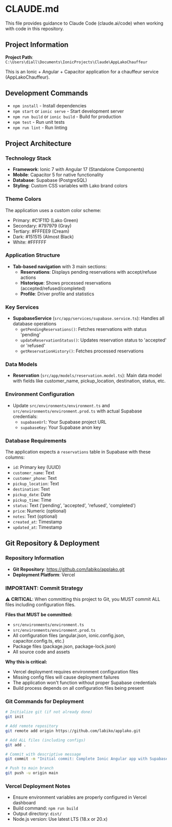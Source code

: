# CLAUDE.md

This file provides guidance to Claude Code (claude.ai/code) when working with code in this repository.

## Project Information

**Project Path**: `C:\Users\diall\Documents\IonicProjects\Claude\AppLakoChauffeur`

This is an Ionic + Angular + Capacitor application for a chauffeur service (AppLakoChauffeur).

## Development Commands

- `npm install` - Install dependencies
- `npm start` or `ionic serve` - Start development server
- `npm run build` or `ionic build` - Build for production
- `npm test` - Run unit tests
- `npm run lint` - Run linting

## Project Architecture

### Technology Stack
- **Framework**: Ionic 7 with Angular 17 (Standalone Components)
- **Mobile**: Capacitor 5 for native functionality
- **Database**: Supabase (PostgreSQL)
- **Styling**: Custom CSS variables with Lako brand colors

### Theme Colors
The application uses a custom color scheme:
- Primary: #C1F11D (Lako Green)
- Secondary: #797979 (Gray)
- Tertiary: #FFFEE9 (Cream)
- Dark: #151515 (Almost Black)
- White: #FFFFFF

### Application Structure
- **Tab-based navigation** with 3 main sections:
  - **Reservations**: Displays pending reservations with accept/refuse actions
  - **Historique**: Shows processed reservations (accepted/refused/completed)
  - **Profile**: Driver profile and statistics

### Key Services
- **SupabaseService** (`src/app/services/supabase.service.ts`): Handles all database operations
  - `getPendingReservations()`: Fetches reservations with status 'pending'
  - `updateReservationStatus()`: Updates reservation status to 'accepted' or 'refused'
  - `getReservationHistory()`: Fetches processed reservations

### Data Models
- **Reservation** (`src/app/models/reservation.model.ts`): Main data model with fields like customer_name, pickup_location, destination, status, etc.

### Environment Configuration
- Update `src/environments/environment.ts` and `src/environments/environment.prod.ts` with actual Supabase credentials:
  - `supabaseUrl`: Your Supabase project URL
  - `supabaseKey`: Your Supabase anon key

### Database Requirements
The application expects a `reservations` table in Supabase with these columns:
- `id`: Primary key (UUID)
- `customer_name`: Text
- `customer_phone`: Text
- `pickup_location`: Text
- `destination`: Text
- `pickup_date`: Date
- `pickup_time`: Time
- `status`: Text ('pending', 'accepted', 'refused', 'completed')
- `price`: Numeric (optional)
- `notes`: Text (optional)
- `created_at`: Timestamp
- `updated_at`: Timestamp

## Git Repository & Deployment

### Repository Information
- **Git Repository**: https://github.com/labiko/applako.git
- **Deployment Platform**: Vercel

### IMPORTANT: Commit Strategy
⚠️ **CRITICAL**: When committing this project to Git, you MUST commit ALL files including configuration files. 

**Files that MUST be committed:**
- `src/environments/environment.ts`
- `src/environments/environment.prod.ts`
- All configuration files (angular.json, ionic.config.json, capacitor.config.ts, etc.)
- Package files (package.json, package-lock.json)
- All source code and assets

**Why this is critical:**
- Vercel deployment requires environment configuration files
- Missing config files will cause deployment failures
- The application won't function without proper Supabase credentials
- Build process depends on all configuration files being present

### Git Commands for Deployment
```bash
# Initialize git (if not already done)
git init

# Add remote repository
git remote add origin https://github.com/labiko/applako.git

# Add ALL files (including configs)
git add .

# Commit with descriptive message
git commit -m "Initial commit: Complete Ionic Angular app with Supabase integration"

# Push to main branch
git push -u origin main
```

### Vercel Deployment Notes
- Ensure environment variables are properly configured in Vercel dashboard
- Build command: `npm run build`
- Output directory: `dist/`
- Node.js version: Use latest LTS (18.x or 20.x)